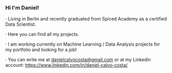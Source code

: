 ### Hi I'm Daniel!

· Living in Berlin and recently graduated from Spiced Academy as a certified Data Scientist.

· Here you can find all my projects. 

· I am working currently on Machine Learning / Data Analysis projects for my portfolio and looking for a job!

· You can write me at danielcalvocosta@gmail.com or at my Linkedin account: https://www.linkedin.com/in/daniel-calvo-costa/

